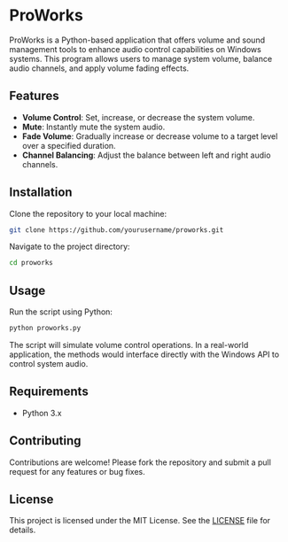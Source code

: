 # ProWorks

ProWorks is a Python-based application that offers volume and sound management tools to enhance audio control capabilities on Windows systems. This program allows users to manage system volume, balance audio channels, and apply volume fading effects.

## Features

- **Volume Control**: Set, increase, or decrease the system volume.
- **Mute**: Instantly mute the system audio.
- **Fade Volume**: Gradually increase or decrease volume to a target level over a specified duration.
- **Channel Balancing**: Adjust the balance between left and right audio channels.

## Installation

Clone the repository to your local machine:

```bash
git clone https://github.com/yourusername/proworks.git
```

Navigate to the project directory:

```bash
cd proworks
```

## Usage

Run the script using Python:

```bash
python proworks.py
```

The script will simulate volume control operations. In a real-world application, the methods would interface directly with the Windows API to control system audio.

## Requirements

- Python 3.x

## Contributing

Contributions are welcome! Please fork the repository and submit a pull request for any features or bug fixes.

## License

This project is licensed under the MIT License. See the [LICENSE](LICENSE) file for details.